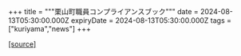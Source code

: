+++
title = """栗山町職員コンプライアンスブック"""
date = 2024-08-13T05:30:00.000Z
expiryDate = 2024-08-13T05:30:00.000Z
tags = ["kuriyama","news"]
+++


[[source]](https://www.town.kuriyama.hokkaido.jp/soshiki/27/28449.html)
